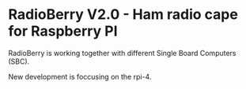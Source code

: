 RadioBerry V2.0 - Ham radio cape for Raspberry PI
=================================================

RadioBerry is working together with different Single Board Computers (SBC).


New development is foccusing on the rpi-4.
